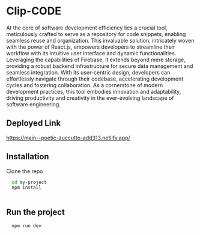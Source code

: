 # Clip-CODE

At the core of software development efficiency lies a crucial tool, meticulously crafted to serve as a repository for code snippets, enabling seamless reuse and organization. This invaluable solution, intricately woven with the power of React.js, empowers developers to streamline their workflow with its intuitive user interface and dynamic functionalities. Leveraging the capabilities of Firebase, it extends beyond mere storage, providing a robust backend infrastructure for secure data management and seamless integration. With its user-centric design, developers can effortlessly navigate through their codebase, accelerating development cycles and fostering collaboration. As a cornerstone of modern development practices, this tool embodies innovation and adaptability, driving productivity and creativity in the ever-evolving landscape of software engineering.

## Deployed Link
https://main--poetic-zuccutto-add313.netlify.app/


## Installation

Clone the repo

```bash
  cd my-project
  npm install 
  
```
    
## Run the project



```bash
  npm run dev
```

